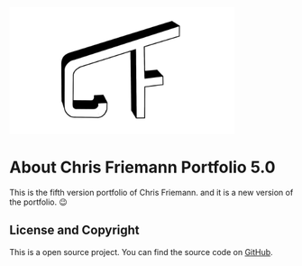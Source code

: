 <a href="https://chris.friemann.nl/" target="_blank"><img src="https://github.com/Chrinsieboy/Chris-Friemann-5.0/blob/main/img/Achtergrond.png" width="400"></a>

# About Chris Friemann Portfolio 5.0
This is the fifth version portfolio of Chris Friemann.
and it is a new version of the portfolio. 😉

## License and Copyright
This is a open source project. You can find the source code on [GitHub](https://github.com/chrinsieboy/Chris-Friemann-5.0).
